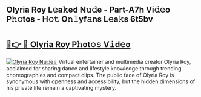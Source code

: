 ## Olyria Roy L𝚎a𝚔ed N𝚞𝚍e - Part-A7h Vi𝚍𝚎o P𝚑𝚘tos - H𝚘𝚝 O𝚗𝚕yf𝚊ns L𝚎a𝚔s 6t5bv

# <h2><a href="http://kfc0y7.oniu.top/?m=Olyria+Roy">🔗👉 🔴 Olyria Roy P𝚑ot𝚘𝚜 V𝚒d𝚎o</a></h2>

[![Olyria Roy Nu𝚍e𝚜](https://i.imgur.com/0qMVB7G.gif)](http://kfc0y7.oniu.top/?m=Olyria+Roy)
Virtual entertainer and multimedia creator Olyria Roy, acclaimed for sharing dance and lifestyle knowledge through trending choreographies and compact clips. The public face of Olyria Roy is synonymous with openness and accessibility, but the hidden dimensions of his private life remain a captivating mystery.  

